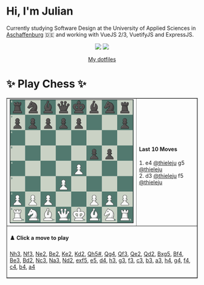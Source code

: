 # **Hi, I'm Julian**

Currently studying Software Design at the University of Applied Sciences in <a href="https://www.th-ab.de/en/" >Aschaffenburg</a> :de: and working with VueJS 2/3, VuetifyJS and ExpressJS.

<p align="center">
  <img src="https://github-readme-stats.vercel.app/api/top-langs/?username=thieleju&theme=blue-green&hide=jupyter%20notebook&layout=compact"  />
  <img width="420" src="https://github-readme-stats.vercel.app/api?username=thieleju&theme=blue-green&show_icons=true"/>
</p>

<p align="center">
    <a href="https://github.com/thieleju/dotfiles">My dotfiles</a>
</p>

<h1>✨ Play Chess ✨ </h1>

<table border="1" style="width:100%; border-collapse:collapse;">
<tr>
  <td><img src="https://raw.githubusercontent.com/thieleju/thieleju/main/games/game6/chessboard-1723987579.png" alt="Chessboard" width="550"/></td>
  <td>
    <h4>Last 10 Moves</h4>
    1. e4 <a href="https://github.com/@thieleju">@thieleju</a> g5 <a href="https://github.com/@thieleju">@thieleju</a><br>
2. d3 <a href="https://github.com/@thieleju">@thieleju</a> f5 <a href="https://github.com/@thieleju">@thieleju</a><br>

  </td>
</tr>
<tr>
  <td colspan="2">
    <h4>♟️ Click a move to play</h4>
    <a href="https://github.com/thieleju/thieleju/issues/new?body=Click 'Submit new Issue' to play. Your move will be played in about 25 seconds&labels=chess&title=Nh3" target="_blank">Nh3</a>, <a href="https://github.com/thieleju/thieleju/issues/new?body=Click 'Submit new Issue' to play. Your move will be played in about 25 seconds&labels=chess&title=Nf3" target="_blank">Nf3</a>, <a href="https://github.com/thieleju/thieleju/issues/new?body=Click 'Submit new Issue' to play. Your move will be played in about 25 seconds&labels=chess&title=Ne2" target="_blank">Ne2</a>, <a href="https://github.com/thieleju/thieleju/issues/new?body=Click 'Submit new Issue' to play. Your move will be played in about 25 seconds&labels=chess&title=Be2" target="_blank">Be2</a>, <a href="https://github.com/thieleju/thieleju/issues/new?body=Click 'Submit new Issue' to play. Your move will be played in about 25 seconds&labels=chess&title=Ke2" target="_blank">Ke2</a>, <a href="https://github.com/thieleju/thieleju/issues/new?body=Click 'Submit new Issue' to play. Your move will be played in about 25 seconds&labels=chess&title=Kd2" target="_blank">Kd2</a>, <a href="https://github.com/thieleju/thieleju/issues/new?body=Click 'Submit new Issue' to play. Your move will be played in about 25 seconds&labels=chess&title=Qh5#" target="_blank">Qh5#</a>, <a href="https://github.com/thieleju/thieleju/issues/new?body=Click 'Submit new Issue' to play. Your move will be played in about 25 seconds&labels=chess&title=Qg4" target="_blank">Qg4</a>, <a href="https://github.com/thieleju/thieleju/issues/new?body=Click 'Submit new Issue' to play. Your move will be played in about 25 seconds&labels=chess&title=Qf3" target="_blank">Qf3</a>, <a href="https://github.com/thieleju/thieleju/issues/new?body=Click 'Submit new Issue' to play. Your move will be played in about 25 seconds&labels=chess&title=Qe2" target="_blank">Qe2</a>, <a href="https://github.com/thieleju/thieleju/issues/new?body=Click 'Submit new Issue' to play. Your move will be played in about 25 seconds&labels=chess&title=Qd2" target="_blank">Qd2</a>, <a href="https://github.com/thieleju/thieleju/issues/new?body=Click 'Submit new Issue' to play. Your move will be played in about 25 seconds&labels=chess&title=Bxg5" target="_blank">Bxg5</a>, <a href="https://github.com/thieleju/thieleju/issues/new?body=Click 'Submit new Issue' to play. Your move will be played in about 25 seconds&labels=chess&title=Bf4" target="_blank">Bf4</a>, <a href="https://github.com/thieleju/thieleju/issues/new?body=Click 'Submit new Issue' to play. Your move will be played in about 25 seconds&labels=chess&title=Be3" target="_blank">Be3</a>, <a href="https://github.com/thieleju/thieleju/issues/new?body=Click 'Submit new Issue' to play. Your move will be played in about 25 seconds&labels=chess&title=Bd2" target="_blank">Bd2</a>, <a href="https://github.com/thieleju/thieleju/issues/new?body=Click 'Submit new Issue' to play. Your move will be played in about 25 seconds&labels=chess&title=Nc3" target="_blank">Nc3</a>, <a href="https://github.com/thieleju/thieleju/issues/new?body=Click 'Submit new Issue' to play. Your move will be played in about 25 seconds&labels=chess&title=Na3" target="_blank">Na3</a>, <a href="https://github.com/thieleju/thieleju/issues/new?body=Click 'Submit new Issue' to play. Your move will be played in about 25 seconds&labels=chess&title=Nd2" target="_blank">Nd2</a>, <a href="https://github.com/thieleju/thieleju/issues/new?body=Click 'Submit new Issue' to play. Your move will be played in about 25 seconds&labels=chess&title=exf5" target="_blank">exf5</a>, <a href="https://github.com/thieleju/thieleju/issues/new?body=Click 'Submit new Issue' to play. Your move will be played in about 25 seconds&labels=chess&title=e5" target="_blank">e5</a>, <a href="https://github.com/thieleju/thieleju/issues/new?body=Click 'Submit new Issue' to play. Your move will be played in about 25 seconds&labels=chess&title=d4" target="_blank">d4</a>, <a href="https://github.com/thieleju/thieleju/issues/new?body=Click 'Submit new Issue' to play. Your move will be played in about 25 seconds&labels=chess&title=h3" target="_blank">h3</a>, <a href="https://github.com/thieleju/thieleju/issues/new?body=Click 'Submit new Issue' to play. Your move will be played in about 25 seconds&labels=chess&title=g3" target="_blank">g3</a>, <a href="https://github.com/thieleju/thieleju/issues/new?body=Click 'Submit new Issue' to play. Your move will be played in about 25 seconds&labels=chess&title=f3" target="_blank">f3</a>, <a href="https://github.com/thieleju/thieleju/issues/new?body=Click 'Submit new Issue' to play. Your move will be played in about 25 seconds&labels=chess&title=c3" target="_blank">c3</a>, <a href="https://github.com/thieleju/thieleju/issues/new?body=Click 'Submit new Issue' to play. Your move will be played in about 25 seconds&labels=chess&title=b3" target="_blank">b3</a>, <a href="https://github.com/thieleju/thieleju/issues/new?body=Click 'Submit new Issue' to play. Your move will be played in about 25 seconds&labels=chess&title=a3" target="_blank">a3</a>, <a href="https://github.com/thieleju/thieleju/issues/new?body=Click 'Submit new Issue' to play. Your move will be played in about 25 seconds&labels=chess&title=h4" target="_blank">h4</a>, <a href="https://github.com/thieleju/thieleju/issues/new?body=Click 'Submit new Issue' to play. Your move will be played in about 25 seconds&labels=chess&title=g4" target="_blank">g4</a>, <a href="https://github.com/thieleju/thieleju/issues/new?body=Click 'Submit new Issue' to play. Your move will be played in about 25 seconds&labels=chess&title=f4" target="_blank">f4</a>, <a href="https://github.com/thieleju/thieleju/issues/new?body=Click 'Submit new Issue' to play. Your move will be played in about 25 seconds&labels=chess&title=c4" target="_blank">c4</a>, <a href="https://github.com/thieleju/thieleju/issues/new?body=Click 'Submit new Issue' to play. Your move will be played in about 25 seconds&labels=chess&title=b4" target="_blank">b4</a>, <a href="https://github.com/thieleju/thieleju/issues/new?body=Click 'Submit new Issue' to play. Your move will be played in about 25 seconds&labels=chess&title=a4" target="_blank">a4</a>
     <br/><br/>
  </td>
</tr>
</table>
